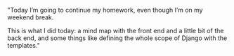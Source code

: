 "Today I’m going to continue my homework, even though I’m on my weekend break.

This is what I did today:
a mind map with the front end and a little bit of the back end, and some things like defining the whole scope of Django with the templates."
